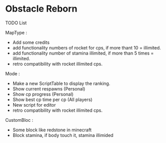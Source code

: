 # Obstacle Reborn

TODO List

MapType :
- Add some credits
- add functionality numbers of rocket for cps, if more thant 10 = illimited.
- add functionality number of stamina illimited, if more than 5 times = illimited.
- retro compatibility with rocket illimited cps.

Mode :
- Make a new ScriptTable to display the ranking.
- Show current respawns (Personal)
- Show cp progress (Personal)
- Show best cp time per cp (All players)
- New script for editor
- retro compatibility with rocket illimited cps.

CustomBloc :
- Some block like redstone in minecraft
- Block stamina, if body touch it, stamina illimided
